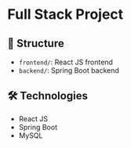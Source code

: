 # Full Stack Project

## 📂 Structure

- `frontend/`: React JS frontend
- `backend/`: Spring Boot backend

## 🛠️ Technologies

- React JS
- Spring Boot
- MySQL
